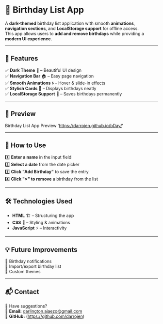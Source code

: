 # 🎂 Birthday List App  

A **dark-themed** birthday list application with smooth **animations**, **navigation sections**, and **LocalStorage support** for offline access.  
This app allows users to **add and remove birthdays** while providing a **modern UI experience**.  

---

## 🚀 Features  
✅ **Dark Theme** 🎨 – Beautiful UI design  
✅ **Navigation Bar** 🏠 – Easy page navigation  
✅ **Smooth Animations** 🌀 – Hover & slide-in effects  
✅ **Stylish Cards** 📅 – Displays birthdays neatly  
✅ **LocalStorage Support** 💾 – Saves birthdays permanently  

---

## 📸 Preview  
Birthday List App Preview 'https://darrojen.github.io/bDay/' 

---

## 📜 How to Use  
1️⃣ **Enter a name** in the input field  
2️⃣ **Select a date** from the date picker  
3️⃣ **Click "Add Birthday"** to save the entry  
4️⃣ **Click "×" to remove** a birthday from the list  

---

## 🛠 Technologies Used  
- **HTML** 🏗️ – Structuring the app  
- **CSS** 🎨 – Styling & animations  
- **JavaScript** ⚡ – Interactivity  
---

## 💡 Future Improvements  
🔹 Birthday notifications  
🔹 Import/export birthday list  
🔹 Custom themes  

---

## 📬 Contact  
💬 Have suggestions?  
📧 **Email:** darlington.ajaezo@gmail.com  
🔗 **GitHub:** (https://github.com/darrojen)  

